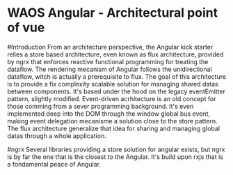 # WAOS Angular - Architectural point of vue

#Introduction
From an architecture perspective, the Angular kick starter relies a store based architecture, even known as flux architecture, provided by ngrx that enforces reactive functional programming for treating the dataflow. The rendering mecanism of Angular follows the unidirectional dataflow, witch is actually a prerequisite to flux.
The goal of this architecture is to provide a fix complexity scalable solution for managing shared datas between components. It's based under the hood on the legacy eventEmitter pattern, slightly modified.
Event-driven acrhitecture is an old concept for those comming from a sever programming background. It's even implemented deep into the DOM through the window global bus event, making event delegation mecanisme a solution close to the store pattern. The flux architecture generalize that idea for sharing and managing global datas through a whole application.

#ngrx
Several libraries providing a store solution for angular exists, but ngrx is by far the one that is the closest to the Angular. It's build upon rxjs that is a fondamental peace of Angular.
